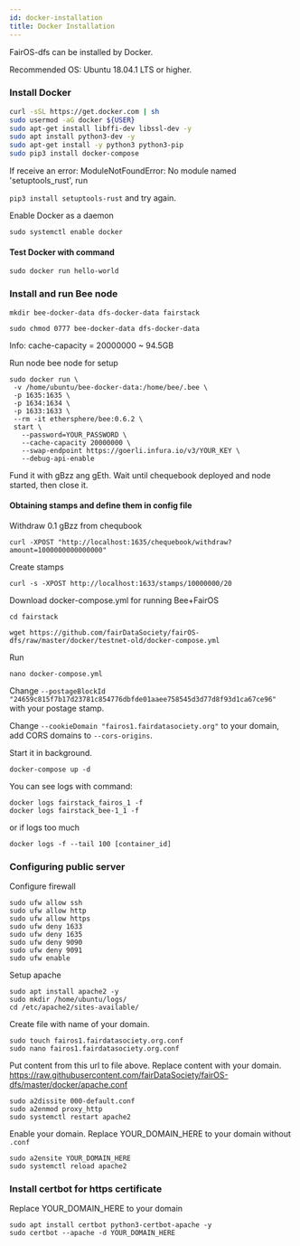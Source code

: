 ```yaml
---
id: docker-installation
title: Docker Installation
---
```


FairOS-dfs can be installed by Docker.

Recommended OS: Ubuntu 18.04.1 LTS or higher. 

### Install Docker

```sh
curl -sSL https://get.docker.com | sh
sudo usermod -aG docker ${USER}
sudo apt-get install libffi-dev libssl-dev -y
sudo apt install python3-dev -y
sudo apt-get install -y python3 python3-pip
sudo pip3 install docker-compose
```

If receive an error: ModuleNotFoundError: No module named 'setuptools_rust', run 

`pip3 install setuptools-rust` and try again.

Enable Docker as a daemon

`sudo systemctl enable docker`

#### Test Docker with command

`sudo docker run hello-world`

### Install and run Bee node

`mkdir bee-docker-data dfs-docker-data fairstack`

`sudo chmod 0777 bee-docker-data dfs-docker-data`

Info: cache-capacity = 20000000 ~ 94.5GB

Run node bee node for setup

 ```
 sudo docker run \
  -v /home/ubuntu/bee-docker-data:/home/bee/.bee \
  -p 1635:1635 \
  -p 1634:1634 \
  -p 1633:1633 \
  --rm -it ethersphere/bee:0.6.2 \
  start \
    --password=YOUR_PASSWORD \
    --cache-capacity 20000000 \
    --swap-endpoint https://goerli.infura.io/v3/YOUR_KEY \
    --debug-api-enable
 ```

Fund it with gBzz ang gEth. Wait until chequebook deployed and node started, then close it.

#### Obtaining stamps and define them in config file

Withdraw 0.1 gBzz from chequbook

`curl -XPOST "http://localhost:1635/chequebook/withdraw?amount=1000000000000000"`

Create stamps

`curl -s -XPOST http://localhost:1633/stamps/10000000/20`

Download docker-compose.yml for running Bee+FairOS

`cd fairstack`

`wget https://github.com/fairDataSociety/fairOS-dfs/raw/master/docker/testnet-old/docker-compose.yml`


Run

`nano docker-compose.yml`

Change `--postageBlockId "24659c815f7b17d23781c854776dbfde01aaee758545d3d77d8f93d1ca67ce96"` with your postage stamp.

Change `--cookieDomain "fairos1.fairdatasociety.org"` to your domain, add CORS domains to `--cors-origins`.


Start it in background.

`docker-compose up -d`

You can see logs with command:

```
docker logs fairstack_fairos_1 -f
docker logs fairstack_bee-1_1 -f
```

or if logs too much

`docker logs -f --tail 100 [container_id]`

### Configuring public server

Configure firewall

```
sudo ufw allow ssh
sudo ufw allow http
sudo ufw allow https
sudo ufw deny 1633
sudo ufw deny 1635
sudo ufw deny 9090
sudo ufw deny 9091
sudo ufw enable
```

Setup apache

```
sudo apt install apache2 -y
sudo mkdir /home/ubuntu/logs/
cd /etc/apache2/sites-available/
```

Create file with name of your domain.

```
sudo touch fairos1.fairdatasociety.org.conf
sudo nano fairos1.fairdatasociety.org.conf
```

Put content from this url to file above. Replace content with your domain. https://raw.githubusercontent.com/fairDataSociety/fairOS-dfs/master/docker/apache.conf

```
sudo a2dissite 000-default.conf
sudo a2enmod proxy_http
sudo systemctl restart apache2
```

Enable your domain. Replace YOUR_DOMAIN_HERE to your domain without `.conf`

```
sudo a2ensite YOUR_DOMAIN_HERE
sudo systemctl reload apache2
```


### Install certbot for https certificate


Replace YOUR_DOMAIN_HERE to your domain

```
sudo apt install certbot python3-certbot-apache -y
sudo certbot --apache -d YOUR_DOMAIN_HERE
```
